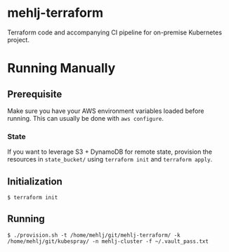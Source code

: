 # mehlj-terraform

Terraform code and accompanying CI pipeline for on-premise Kubernetes project. 

# Running Manually 
## Prerequisite
Make sure you have your AWS environment variables loaded before running. This can usually be done with `aws configure`.

### State
If you want to leverage S3 + DynamoDB for remote state, provision the resources in `state_bucket/` using `terraform init` and `terraform apply`.

## Initialization
```
$ terraform init
```

## Running
```
$ ./provision.sh -t /home/mehlj/git/mehlj-terraform/ -k /home/mehlj/git/kubespray/ -n mehlj-cluster -f ~/.vault_pass.txt
```
